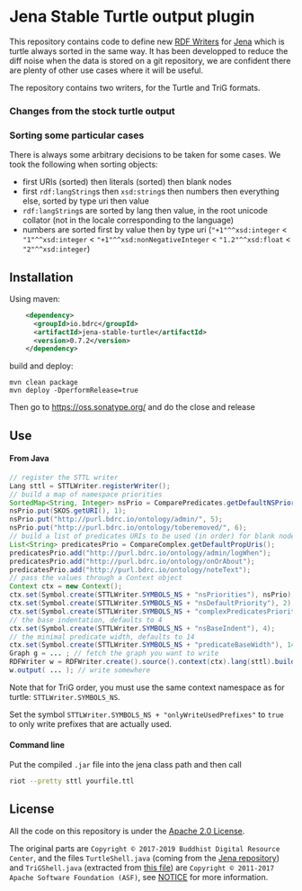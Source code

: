 # Jena Stable Turtle output plugin 

This repository contains code to define new [RDF Writers](https://jena.apache.org/documentation/io/rdf-output.html) for [Jena](https://jena.apache.org/) which is turtle always sorted in the same way. It has been developped to reduce the diff noise when the data is stored on a git repository, we are confident there are plenty of other use cases where it will be useful.

The repository contains two writers, for the Turtle and TriG formats.

### Changes from the stock turtle output

### Sorting some particular cases

There is always some arbitrary decisions to be taken for some cases. We took the following when sorting objects:
- first URIs (sorted) then literals (sorted) then blank nodes
- first `rdf:langString`s then `xsd:string`s then numbers then everything else, sorted by type uri then value
- `rdf:langString`s are sorted by lang then value, in the root unicode collator (not in the locale corresponding to the language)
- numbers are sorted first by value then by type uri (`"+1"^^xsd:integer` < `"1"^^xsd:integer` < `"+1"^^xsd:nonNegativeInteger` < `"1.2"^^xsd:float` < `"2"^^xsd:integer`)

## Installation

Using maven:

```xml
    <dependency>
      <groupId>io.bdrc</groupId>
      <artifactId>jena-stable-turtle</artifactId>
      <version>0.7.2</version>
    </dependency>
```
build and deploy:
```
mvn clean package
mvn deploy -DperformRelease=true
```
Then go to https://oss.sonatype.org/ and do the close and release

## Use

#### From Java

```java
// register the STTL writer
Lang sttl = STTLWriter.registerWriter();
// build a map of namespace priorities
SortedMap<String, Integer> nsPrio = ComparePredicates.getDefaultNSPriorities();
nsPrio.put(SKOS.getURI(), 1);
nsPrio.put("http://purl.bdrc.io/ontology/admin/", 5);
nsPrio.put("http://purl.bdrc.io/ontology/toberemoved/", 6);
// build a list of predicates URIs to be used (in order) for blank node comparison
List<String> predicatesPrio = CompareComplex.getDefaultPropUris();
predicatesPrio.add("http://purl.bdrc.io/ontology/admin/logWhen");
predicatesPrio.add("http://purl.bdrc.io/ontology/onOrAbout");
predicatesPrio.add("http://purl.bdrc.io/ontology/noteText");
// pass the values through a Context object
Context ctx = new Context();
ctx.set(Symbol.create(STTLWriter.SYMBOLS_NS + "nsPriorities"), nsPrio);
ctx.set(Symbol.create(STTLWriter.SYMBOLS_NS + "nsDefaultPriority"), 2);
ctx.set(Symbol.create(STTLWriter.SYMBOLS_NS + "complexPredicatesPriorities"), predicatesPrio);
// the base indentation, defaults to 4
ctx.set(Symbol.create(STTLWriter.SYMBOLS_NS + "nsBaseIndent"), 4);
// the minimal predicate width, defaults to 14
ctx.set(Symbol.create(STTLWriter.SYMBOLS_NS + "predicateBaseWidth"), 14);
Graph g = ... ; // fetch the graph you want to write
RDFWriter w = RDFWriter.create().source().context(ctx).lang(sttl).build();
w.output( ... ); // write somewhere
```

Note that for TriG order, you must use the same context namespace as for turtle: `STTLWriter.SYMBOLS_NS`.

Set the symbol `STTLWriter.SYMBOLS_NS + "onlyWriteUsedPrefixes"` to `true` to only write prefixes that are actually used.

#### Command line

Put the compiled `.jar` file into the jena class path and then call

```sh
riot --pretty sttl yourfile.ttl
```


## License

All the code on this repository is under the [Apache 2.0 License](LICENSE). 

The original parts are `Copyright © 2017-2019 Buddhist Digital Resource Center`, and the files `TurtleShell.java` (coming from the [Jena repository](https://github.com/apache/jena/blob/master/jena-arq/src/main/java/org/apache/jena/riot/writer/TurtleShell.java)) and `TriGShell.java` (extracted from [this file](https://github.com/apache/jena/blob/master/jena-arq/src/main/java/org/apache/jena/riot/writer/TriGWriter.java)) are `Copyright © 2011-2017 Apache Software Foundation (ASF)`, see [NOTICE](https://github.com/apache/jena/blob/master/NOTICE) for more information.
